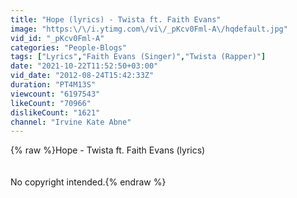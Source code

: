 ```yaml
---
title: "Hope (lyrics) - Twista ft. Faith Evans"
image: "https:\/\/i.ytimg.com\/vi\/_pKcv0Fml-A\/hqdefault.jpg"
vid_id: "_pKcv0Fml-A"
categories: "People-Blogs"
tags: ["Lyrics","Faith Evans (Singer)","Twista (Rapper)"]
date: "2021-10-22T11:52:50+03:00"
vid_date: "2012-08-24T15:42:33Z"
duration: "PT4M13S"
viewcount: "6197543"
likeCount: "70966"
dislikeCount: "1621"
channel: "Irvine Kate Abne"
---
```

{% raw %}Hope - Twista ft. Faith Evans (lyrics)<br /><br /><br />No copyright intended.{% endraw %}
